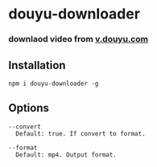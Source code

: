 # douyu-downloader

### downlaod video from [v.douyu.com](https://v.douyu.com/)

## Installation

`npm i douyu-downloader -g`

## Options
```
--convert
  Default: true. If convert to format.
  
--format
  Default: mp4. Output format.
```
